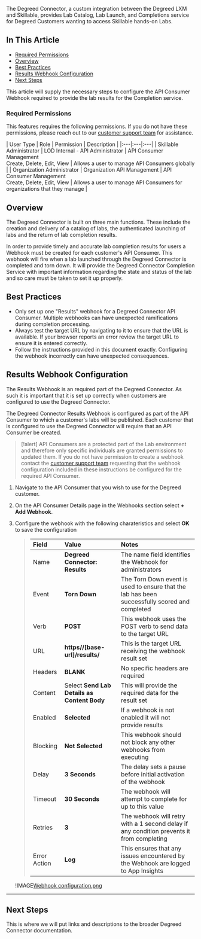 The Degreed Connector, a custom integration between the Degreed LXM and Skillable, provides Lab Catalog, Lab Launch, and Completions service for Degreed Customers wanting to access Skillable hands-on Labs. 

## In This Article 

- [Required Permissions](#topic-one)
- [Overview](#topic-two)
- [Best Practices](#topic-three)
- [Results Webhook Configuration](#topic-four)
- [Next Steps](#topic-five)

This article will supply the necessary steps to configure the API Consumer Webhook required to provide the lab results for the Completion service. 

### Required Permissions

This features requires the following permissions. If you do not have these permissions, please reach out to our [customer support team](http://www.skillable.com/customer-support/) for assistance. 

| User Type | Role | Permission | Description |
|:---|:---|:---|
| Skillable Administrator | LOD Internal - API Administrator | API Consumer Management<br>Create, Delete, Edit, View | Allows a user to manage API Consumers globally  |
| Organization Administrator | Organization API Management | API Consumer Management<br>Create, Delete, Edit, View | Allows a user to manage API Consumers for organizations that they manage  |

## Overview

The Degreed Connector is built on three main functions. These include the creation and delivery of a catalog of labs, the authenticated launching of labs and the return of lab completion results.

In order to provide timely and accurate lab completion results for users a Webhook must be created for each customer's API Consumer. This webhook will fire when a lab launched through the Degreed Connector is completed and torn down. It will provide the Degreed Connector Completion Service with important information regarding the state and status of the lab and so care must be taken to set it up properly.

## Best Practices

- Only set up one "Results" webhook for a Degreed Connector API Consumer. Multiple webhooks can have unexpected ramifications during completion processing.
- Always test the target URL by navigating to it to ensure that the URL is available. If your browser reports an error review the target URL to ensure it is entered correctly.
- Follow the instructions provided in this document exactly. Configuring the webhook incorrectly can have unexpected consequences.

## Results Webhook Configuration

The Results Webhook is an required part of the Degreed Connector. As such it is important that it is set up correctly when customers are configured to use the Degreed Connector.  

The Degreed Connector Results Webhook is configured as part of the API Consumer to which a customer's labs will be published. Each customer that is configured to use the Degreed Connector will require that an API Consumer be created. 

>[!alert] API Consumers are a protected part of the Lab environment and therefore only specific individuals are granted permissions to updated them. If you do not have permission to create a webhook contact the [customer support team](http://www.skillable.com/customer-support/) requesting that the webhook configuration included in these instructions be configured for the required API Consumer.

1. Navigate to the API Consumer that you wish to use for the Degreed customer.

1. On the API Consumer Details page in the Webhooks section select **+ Add Webhook**.

1. Configure the webhook with the following charateristics and select **OK** to save the configuration

    >| Field | Value | Notes |
    >|:---|:---|:---|
    >| Name | **Degreed Connector: Results** | The name field identifies the Webhook for administrators |
    >| Event | **Torn Down** | The Torn Down event is used to ensure that the lab has been successfully scored and completed |
    >| Verb | **POST** | This webhook uses the POST verb to send data to the target URL |
    >| URL | **https//[base-url]/results/** | This is the target URL receiving the webhook result set |
    >| Headers | **BLANK** | No specific headers are required |
    >| Content | Select **Send Lab Details as Content Body** | This will provide the required data for the result set |
    >| Enabled | **Selected** | If a webhook is not enabled it will not provide results |
    >| Blocking | **Not Selected** | This webhook should not block any other webhooks from executing |
    >| Delay | **3 Seconds** | The delay sets a pause before initial activation of the webhook |
    >| Timeout | **30 Seconds** | The webhook will attempt to complete for up to this value |
    >| Retries | **3** | The webhook will retry with a 1 second delay if any condition prevents it from completing |
    >| Error Action | **Log** | This ensures that any issues encountered by the Webhook are logged to App Insights |
    >
    !IMAGE[Webhook configuration.png](connect-images/degreed-webhook-config.png)

---

## Next Steps

This is where we will put links and descriptions to the broader Degreed Connector documentation.
